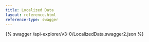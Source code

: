 ```yaml
---
title: Localized Data
layout: reference.html
reference-type: swagger
---
```




{% swagger /api-explorer/v3-0/LocalizedData.swagger2.json %}
